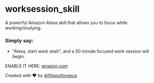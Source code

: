 # worksession_skill

A powerful Amazon Alexa skill that allows you to focus while working/studying.

### Simply say:
- "Alexa, start work sesh", and a 50 minute focused work session will begin.

ENABLE IT HERE: [amazon.com](https://cutt.ly/kfawRin)

Created with ❤️ by [@filippofonseca](https://www.twitter.com/filippofonseca)
